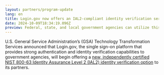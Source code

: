 ```yaml
---
layout: partners/program-update
lang: en
title: Login.gov now offers an IAL2-compliant identity verification service
date: 2024-10-09T18:34:19.096Z
preview: Federal, state, and local government agencies can utilize this service.
---
```

U.S. General Service Administration’s (GSA) Technology Transformation Services announced that Login.gov, the single sign-on platform that provides strong authentication and identity verification capabilities to government agencies, will begin offering a [new, independently certified NIST 800-63 Identity Assurance Level 2 (IAL2) identity verification option](https://www.gsa.gov/about-us/newsroom/news-releases/gsas-logingov-announces-certification-of-ial2-10092024) to its partners.
